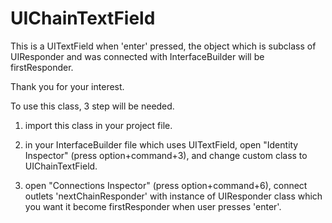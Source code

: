 UIChainTextField
================

This is a UITextField when 'enter' pressed, the object which is subclass of UIResponder and was connected with InterfaceBuilder will be firstResponder.

Thank you for your interest.

To use this class, 3 step will be needed.

1. import this class in your project file.
  
2. in your InterfaceBuilder file which uses UITextField, open "Identity Inspector" (press option+command+3), and change custom class to UIChainTextField.
    
3. open "Connections Inspector" (press option+command+6), connect outlets 'nextChainResponder' 
        with instance of UIResponder class which you want it become firstResponder when user presses 'enter'.
